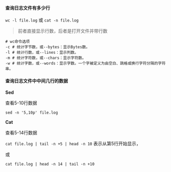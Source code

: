 #### 查询日志文件有多少行

`wc -l file.log` 或 `cat -n file.log`

> 前者直接显示行数，后者是打开文件并带行数

```shel
# wc命令选项
-c # 统计字节数，或--bytes：显示Bytes数。
-l # 统计行数，或--lines：显示列数。
-m # 统计字符数，或--chars：显示字符数。
-w # 统计字数，或--words：显示字数。一个字被定义为由空白、跳格或换行字符分隔的字符串。
```

#### 查询日志文件中中间几行的数据

**Sed**

查看5-10行数据

`sed -n '5,10p' file.log`

**Cat**

查看5-14行数据

`cat file.log | tail -n +5 | head -n 10` 表示从第5行开始显示，

或

`cat file.log | head -n 14 | tail -n +10`
